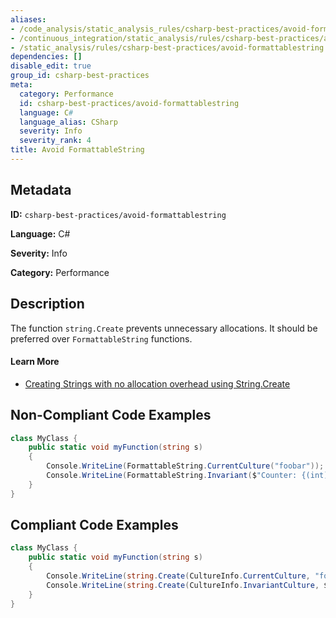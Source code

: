 ```yaml
---
aliases:
- /code_analysis/static_analysis_rules/csharp-best-practices/avoid-formattablestring
- /continuous_integration/static_analysis/rules/csharp-best-practices/avoid-formattablestring
- /static_analysis/rules/csharp-best-practices/avoid-formattablestring
dependencies: []
disable_edit: true
group_id: csharp-best-practices
meta:
  category: Performance
  id: csharp-best-practices/avoid-formattablestring
  language: C#
  language_alias: CSharp
  severity: Info
  severity_rank: 4
title: Avoid FormattableString
---
```

<!--  SOURCED FROM https://github.com/DataDog/datadog-static-analyzer-rule-docs -->


## Metadata
**ID:** `csharp-best-practices/avoid-formattablestring`

**Language:** C#

**Severity:** Info

**Category:** Performance

## Description
The function `string.Create` prevents unnecessary allocations. It should be preferred over `FormattableString` functions.

#### Learn More

 - [Creating Strings with no allocation overhead using String.Create](https://www.stevejgordon.co.uk/creating-strings-with-no-allocation-overhead-using-string-create-csharp)

## Non-Compliant Code Examples
```csharp
class MyClass {
    public static void myFunction(string s)
    {
        Console.WriteLine(FormattableString.CurrentCulture("foobar"));
        Console.WriteLine(FormattableString.Invariant($"Counter: {(int)counter}"));
    }
}

```

## Compliant Code Examples
```csharp
class MyClass {
    public static void myFunction(string s)
    {
        Console.WriteLine(string.Create(CultureInfo.CurrentCulture, "foobar"));
        Console.WriteLine(string.Create(CultureInfo.InvariantCulture, $"Counter: {(int)counter}"));
    }
}

```
